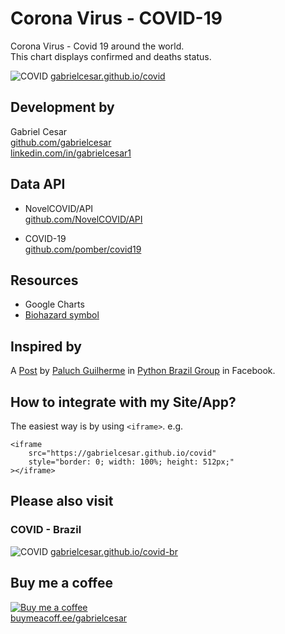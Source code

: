 # Corona Virus - COVID-19 

Corona Virus - Covid 19 around the world.  
This chart displays confirmed and deaths status.

![COVID](https://raw.githubusercontent.com/gabrielcesar/covid/master/images/covid.png)
[gabrielcesar.github.io/covid](https://gabrielcesar.github.io/covid/)

## Development by
Gabriel Cesar  
[github.com/gabrielcesar](https://github.com/gabrielcesar)  
[linkedin.com/in/gabrielcesar1](https://www.linkedin.com/in/gabrielcesar1/)  

## Data API

* NovelCOVID/API  
[github.com/NovelCOVID/API](https://github.com/NovelCOVID/API)

* COVID-19     
[github.com/pomber/covid19](https://github.com/pomber/covid19)

## Resources
* Google Charts
* [Biohazard symbol](https://en.wikipedia.org/wiki/Biological_hazard#/media/File:Biohazard_symbol_(black_and_yellow).png)

## Inspired by
A [Post](https://www.facebook.com/groups/pythonbr/permalink/1155345034797234/) by [Paluch Guilherme](https://github.com/gorpo) in [Python Brazil Group](https://www.facebook.com/groups/pythonbr/) in Facebook.

## How to integrate with my Site/App?
The easiest way is by using ```<iframe>```. e.g.

```
<iframe 
    src="https://gabrielcesar.github.io/covid"
    style="border: 0; width: 100%; height: 512px;"
></iframe>
```

## Please also visit
### COVID - Brazil
![COVID](https://raw.githubusercontent.com/gabrielcesar/covid-br/master/images/covid.png)
[gabrielcesar.github.io/covid-br](https://gabrielcesar.github.io/covid-br/)

## Buy me a coffee
[![Buy me a coffee](https://cdn.buymeacoffee.com/buttons/bmc-new-btn-logo.svg)](https://www.buymeacoffee.com/gabrielcesar)  
[buymeacoff.ee/gabrielcesar](https://www.buymeacoffee.com/gabrielcesar)
